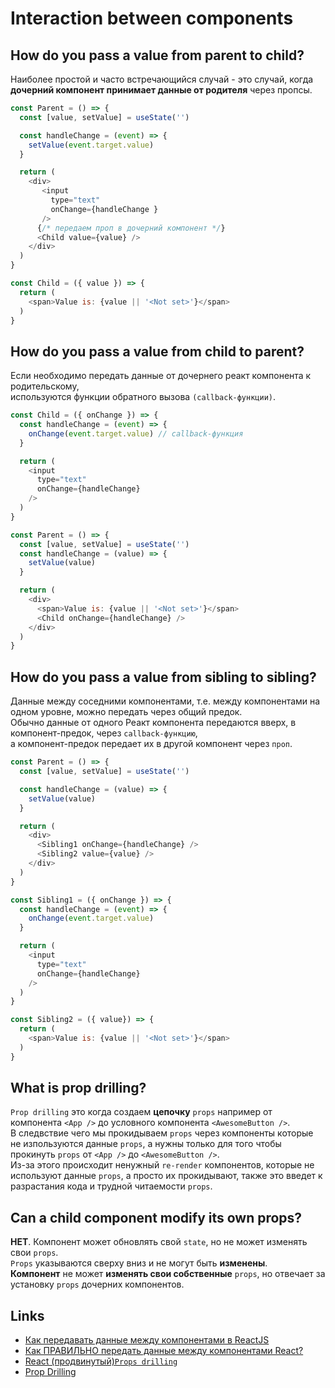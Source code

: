 # Interaction between components

## How do you pass a value from parent to child?
Наиболее простой и часто встречающийся случай - это случай, когда **дочерний компонент принимает данные от родителя** через пропсы.

```js
const Parent = () => {
  const [value, setValue] = useState('')

  const handleChange = (event) => {
    setValue(event.target.value)
  }

  return (
    <div>
       <input
         type="text"
         onChange={handleChange }
       />
      {/* передаем проп в дочерний компонент */}
      <Child value={value} />
    </div>
  )
}

const Child = ({ value }) => {
  return (
    <span>Value is: {value || '<Not set>'}</span>
  )
}
```

## How do you pass a value from child to parent?
Если необходимо передать данные от дочернего реакт компонента к родительскому,  
используются функции обратного вызова `(callback-функции)`.

```js
const Child = ({ onChange }) => {
  const handleChange = (event) => {
    onChange(event.target.value) // callback-функция
  }

  return (
    <input
      type="text"
      onChange={handleChange}
    />
  )
}

const Parent = () => {
  const [value, setValue] = useState('')
  const handleChange = (value) => {
    setValue(value)
  }

  return (
    <div>
      <span>Value is: {value || '<Not set>'}</span>
      <Child onChange={handleChange} />
    </div>
  )
}
```

## How do you pass a value from sibling to sibling?
Данные между соседними компонентами, т.е. между компонентами на одном уровне, можно передать через общий предок.  
Обычно данные от одного Реакт компонента передаются вверх, в компонент-предок, через `callback-функцию`,  
а компонент-предок передает их в другой компонент через `проп`.

```js
const Parent = () => {
  const [value, setValue] = useState('')

  const handleChange = (value) => {
    setValue(value)
  }

  return (
    <div>
      <Sibling1 onChange={handleChange} />
      <Sibling2 value={value} />
    </div>
  )
}

const Sibling1 = ({ onChange }) => {
  const handleChange = (event) => {
    onChange(event.target.value)
  }

  return (
    <input
      type="text"
      onChange={handleChange}
    />
  )
}

const Sibling2 = ({ value}) => {
  return (
    <span>Value is: {value || '<Not set>'}</span>
  )
}
```

## What is prop drilling?
`Prop drilling` это когда создаем **цепочку** `props` например от компонента `<App />` до условного компонента `<AwesomeButton />`.   
В следвствие чего мы прокидываем `props` через компоненты которые не изпользуются данные `props`, а нужны только для того чтобы прокинуть `props` от `<App />` до `<AwesomeButton />`.   
Из-за этого происходит ненужный `re-render` компонентов, которые не используют данные `props`, а просто их прокидывают, также это введет к разрастания кода и трудной читаемости `props`.

## Can a child component modify its own props?
**НЕТ**. Компонент может обновлять свой `state`, но не может изменять свои `props`.  
`Props` указываются сверху вниз и не могут быть **изменены**.  
**Компонент** не может **изменять свои собственные** `props`, но отвечает за установку `props` дочерних компонентов. 

## Links
+ [Как передавать данные между компонентами в ReactJS](https://it-dev-journal.ru/articles/kak-peredavat-dannye-mezhdu-komponentami-v-react-js)
+ [Как ПРАВИЛЬНО передать данные между компонентами React?](https://www.youtube.com/watch?v=Cc2n4EOUzW4)
+ [React (продвинутый)`Props drilling`](https://www.youtube.com/live/HDajDASxn-w?feature=share&t=4980)
+ [Prop Drilling](https://kentcdodds.com/blog/prop-drilling)
